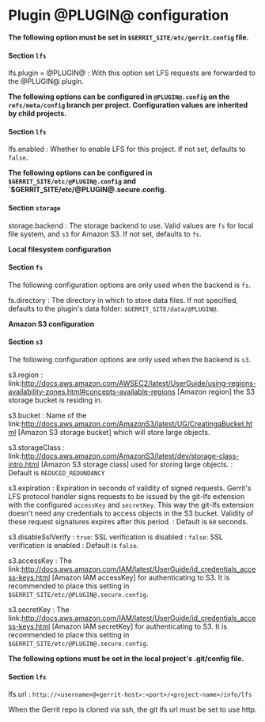 Plugin @PLUGIN@ configuration
=============================

**The following option must be set in `$GERRIT_SITE/etc/gerrit.config` file.**

#### Section `lfs`

lfs.plugin = @PLUGIN@
: With this option set LFS requests are forwarded to the @PLUGIN@ plugin.

**The following options can be configured in `@PLUGIN@.config` on the
`refs/meta/config` branch per project. Configuration values are inherited by
child projects.**

#### Section `lfs`

lfs.enabled
: Whether to enable LFS for this project. If not set, defaults to `false`.

**The following options can be configured in `$GERRIT_SITE/etc/@PLUGIN@.config`
and `$GERRIT_SITE/etc/@PLUGIN@.secure.config.**

#### Section `storage`

storage.backend
: The storage backend to use. Valid values are `fs` for local file system,
and `s3` for Amazon S3. If not set, defaults to `fs`.

**Local filesystem configuration**

#### Section `fs`

The following configuration options are only used when the backend is `fs`.

fs.directory
: The directory in which to store data files. If not specified, defaults to
the plugin's data folder: `$GERRIT_SITE/data/@PLUGIN@`.

**Amazon S3 configuration**

#### Section `s3`

The following configuration options are only used when the backend is `s3`.

s3.region
: link:http://docs.aws.amazon.com/AWSEC2/latest/UserGuide/using-regions-availability-zones.html#concepts-available-regions
[Amazon region] the S3 storage bucket is residing in.

s3.bucket
: Name of the link:http://docs.aws.amazon.com/AmazonS3/latest/UG/CreatingaBucket.html
[Amazon S3 storage bucket] which will store large objects.

s3.storageClass
: link:http://docs.aws.amazon.com/AmazonS3/latest/dev/storage-class-intro.html
[Amazon S3 storage class] used for storing large objects.
: Default is `REDUCED_REDUNDANCY`

s3.expiration
: Expiration in seconds of validity of signed requests. Gerrit's LFS protocol
handler signs requests to be issued by the git-lfs extension with the configured
`accessKey` and `secretKey`. This way the git-lfs extension doesn't need
any credentials to access objects in the S3 bucket. Validity of these request
signatures expires after this period.
: Default is `60` seconds.

s3.disableSslVerify
: `true`: SSL verification is disabled
: `false`: SSL verification is enabled
: Default is `false`.

s3.accessKey
: The link:http://docs.aws.amazon.com/IAM/latest/UserGuide/id_credentials_access-keys.html
[Amazon IAM accessKey] for authenticating to S3. It is recommended to place this
setting in `$GERRIT_SITE/etc/@PLUGIN@.secure.config`.

s3.secretKey
: The link:http://docs.aws.amazon.com/IAM/latest/UserGuide/id_credentials_access-keys.html
[Amazon IAM secretKey] for authenticating to S3. It is recommended to place this
setting in `$GERRIT_SITE/etc/@PLUGIN@.secure.config`.

**The following options must be set in the local project's .git/config file.**

#### Section `lfs`

lfs.url
: `http://<username>@<gerrit-host>:<port>/<project-name>/info/lfs`

When the Gerrit repo is cloned via ssh, the git lfs url must be set to use http.
